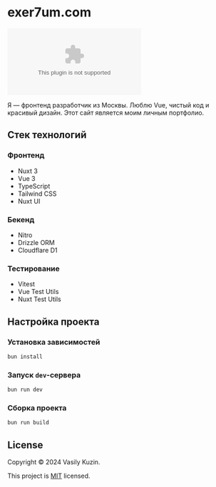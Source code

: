 # exer7um.com

![GitHub Release](https://img.shields.io/github/v/release/ExEr7um/exer7um.com?color=%232563EB)

Я — фронтенд разработчик из Москвы. Люблю Vue, чистый код и красивый дизайн. Этот сайт является моим личным портфолио.

## Стек технологий

### Фронтенд

- Nuxt 3
- Vue 3
- TypeScript
- Tailwind CSS
- Nuxt UI

### Бекенд

- Nitro
- Drizzle ORM
- Cloudflare D1

### Тестирование

- Vitest
- Vue Test Utils
- Nuxt Test Utils

## Настройка проекта

### Установка зависимостей

```bash
bun install
```

### Запуск `dev`-сервера

```bash
bun run dev
```

### Сборка проекта

```bash
bun run build
```

## License

Copyright © 2024 Vasily Kuzin.

This project is [MIT](https://github.com/ExEr7um/exer7um.com/blob/main/LICENSE) licensed.

